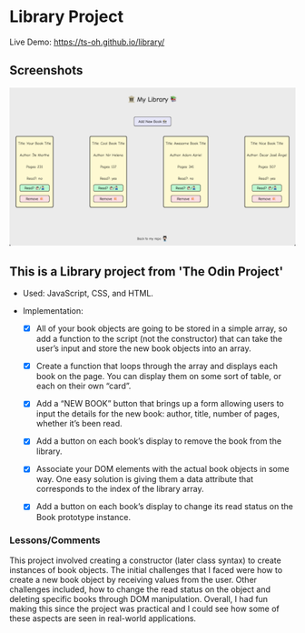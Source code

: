 # Library Project

Live Demo: https://ts-oh.github.io/library/

## Screenshots

![App Screenshot](./img/app_screen.png)

## This is a Library project from 'The Odin Project'

- Used: JavaScript, CSS, and HTML.

- Implementation:

  - [x] All of your book objects are going to be stored in a simple array, so add a function to the script (not the constructor) that can take the user’s input and store the new book objects into an array.

  - [x] Create a function that loops through the array and displays each book on the page. You can display them on some sort of table, or each on their own “card”.

  - [x] Add a “NEW BOOK” button that brings up a form allowing users to input the details for the new book: author, title, number of pages, whether it’s been read.

  - [x] Add a button on each book’s display to remove the book from the library.

  - [x] Associate your DOM elements with the actual book objects in some way. One easy solution is giving them a data attribute that corresponds to the index of the library array.

  - [x] Add a button on each book’s display to change its read status on the Book prototype instance.

### Lessons/Comments

This project involved creating a constructor (later class syntax) to create instances of book objects. The initial challenges that I faced were how to create a new book object by receiving values from the user. Other challenges included, how to change the read status on the object and deleting specific books through DOM manipulation. Overall, I had fun making this since the project was practical and I could see how some of these aspects are seen in real-world applications.
